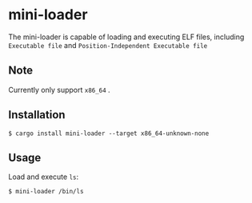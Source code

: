 # mini-loader

The mini-loader is capable of loading and executing ELF files, including `Executable file` and `Position-Independent Executable file`

## Note
Currently only support `x86_64` .

## Installation
```shell
$ cargo install mini-loader --target x86_64-unknown-none
```

## Usage
Load and execute `ls`:

```shell
$ mini-loader /bin/ls
``` 